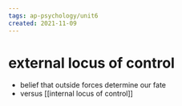 ```yaml
---
tags: ap-psychology/unit6 
created: 2021-11-09
---
```


# external locus of control

- belief that outside forces determine our fate
- versus [[internal locus of control]] 
